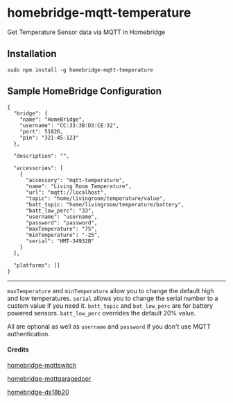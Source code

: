 # homebridge-mqtt-temperature
Get Temperature Sensor data via MQTT in Homebridge

Installation
--------------------
    sudo npm install -g homebridge-mqtt-temperature


Sample HomeBridge Configuration
--------------------
    {
      "bridge": {
        "name": "HomeBridge",
        "username": "CC:33:3B:D3:CE:32",
        "port": 51826,
        "pin": "321-45-123"
      },

      "description": "",

      "accessories": [
        {
          "accessory": "mqtt-temperature",
          "name": "Living Room Temperature",
          "url": "mqtt://localhost",
          "topic": "home/livingroom/temperature/value",
          "batt_topic: "home/livingroom/temperature/battery",
          "batt_low_perc": "33",
          "username": "username",
          "password": "password",
          "maxTemperature": "75",
          "minTemperature": "-25",
          "serial": "HMT-34932B"
        }
      ],

      "platforms": []
    }


---------------------

`maxTemperature` and `minTemperature` allow you to change the default high and low temperatures.
`serial` allows you to change the serial number to a custom value if you need it.
`batt_topic` and `bat_low_perc` are for battery powered sensors. `batt_low_perc` overrides the default 20% value.

All are optional as well as `username` and `password` if you don't use MQTT authentication.


#### Credits

[homebridge-mqttswitch](https://github.com/ilcato/homebridge-mqttswitch)

[homebridge-mqttgaragedoor](https://github.com/tvillingett/homebridge-mqttgaragedoor)

[homebridge-ds18b20](https://github.com/DanTheMan827/homebridge-ds18b20)
